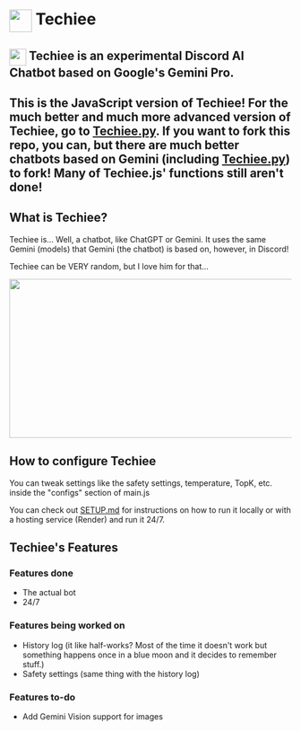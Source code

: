 # <img src="https://github.com/MerBudd/Techiee.js/assets/82082386/43cc9180-c22f-4418-8949-9834a5066089" width="40" height="40" align=top> Techiee

## <img src="https://github.com/MerBudd/Techiee.js/assets/82082386/43cc9180-c22f-4418-8949-9834a5066089" width="30" height="30" align=top> Techiee is an experimental Discord AI Chatbot based on Google's Gemini Pro.

## This is the JavaScript version of Techiee! For the much better and much more advanced version of Techiee, go to [Techiee.py](https://github.com/MerBudd/Techiee.py). If you want to fork this repo, you can, but there are much better chatbots based on Gemini (including [Techiee.py](https://github.com/MerBudd/Techiee)) to fork! Many of Techiee.js' functions still aren't done!

## What is Techiee?

Techiee is... Well, a chatbot, like ChatGPT or Gemini. It uses the same Gemini (models) that Gemini (the chatbot) is based on, however, in Discord!

Techiee can be VERY random, but I love him for that...

<img src="https://github.com/MerBudd/Techiee.js/assets/82082386/d9b79ff9-9274-4959-8cd6-317026625c84" width=540 height=283>


## How to configure Techiee

You can tweak settings like the safety settings, temperature, TopK, etc. inside the "configs" section of main.js

You can check out [SETUP.md](https://github.com/MerBudd/Techiee.js/blob/main/SETUP.md) for instructions on how to run it locally or with a hosting service (Render) and run it 24/7.

## Techiee's Features

### Features done

- The actual bot
- 24/7

### Features being worked on

- History log (it like half-works? Most of the time it doesn't work but something happens once in a blue moon and it decides to remember stuff.)
- Safety settings (same thing with the history log)

### Features to-do

- Add Gemini Vision support for images
